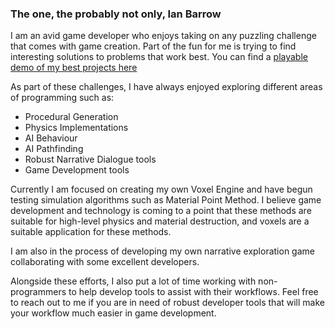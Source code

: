 ### The one, the probably not only, Ian Barrow

I am an avid game developer who enjoys taking on any puzzling challenge that comes with game creation.
Part of the fun for me is trying to find interesting solutions to problems that work best.
You can find a [playable demo of my best projects here](https://banananaman91.itch.io/graduate-portfolio)

As part of these challenges, I have always enjoyed exploring different areas of programming such as:
 - Procedural Generation
 - Physics Implementations
 - AI Behaviour
 - AI Pathfinding
 - Robust Narrative Dialogue tools
 - Game Development tools

Currently I am focused on creating my own Voxel Engine and have begun testing simulation algorithms such as Material Point Method.
I believe game development and technology is coming to a point that these methods are suitable for high-level physics and material destruction, and voxels are a suitable application for these methods.

I am also in the process of developing my own narrative exploration game collaborating with some excellent developers.

Alongside these efforts, I also put a lot of time working with non-programmers to help develop tools to assist with their workflows. Feel free to reach out to me if you are in need of robust developer tools that will make your workflow much easier in game development.
